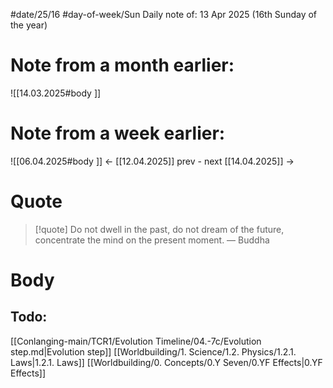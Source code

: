 
#date/25/16
#day-of-week/Sun
Daily note of: 13 Apr 2025 (16th Sunday of the year)

# Note from a month earlier:
![[14.03.2025#body ]]

# Note from a week earlier:
![[06.04.2025#body ]]
 <- [[12.04.2025]] prev - next [[14.04.2025]] ->
# Quote

> [!quote] Do not dwell in the past, do not dream of the future, concentrate the mind on the present moment.
> — Buddha
# Body

## Todo:

[[Conlanging-main/TCR1/Evolution Timeline/04.-7c/Evolution step.md|Evolution step]]
[[Worldbuilding/1. Science/1.2. Physics/1.2.1. Laws|1.2.1. Laws]]
[[Worldbuilding/0. Concepts/0.Y Seven/0.YF Effects|0.YF Effects]]
